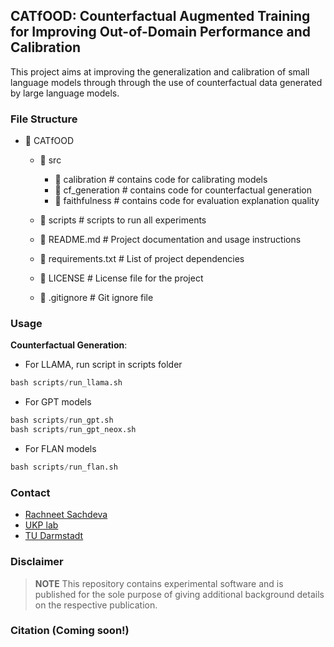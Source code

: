 ## CATfOOD: Counterfactual Augmented Training for Improving Out-of-Domain Performance and Calibration

This project aims at improving the generalization and calibration of small language models through through the 
use of counterfactual data generated by large language models.

### File Structure

- 📁 CATfOOD
  - 📁 src
    - 📁 calibration     # contains code for calibrating models
    - 📁 cf_generation   # contains code for counterfactual generation
    - 📁 faithfulness    # contains code for evaluation explanation quality 

  - 📁 scripts           # scripts to run all experiments
  - 📄 README.md         # Project documentation and usage instructions
  - 📄 requirements.txt  # List of project dependencies
  - 📄 LICENSE           # License file for the project
  - 📄 .gitignore        # Git ignore file


### Usage
**Counterfactual Generation**: 
- For LLAMA, run script in scripts folder
```python
bash scripts/run_llama.sh
```
- For GPT models
```python
bash scripts/run_gpt.sh
bash scripts/run_gpt_neox.sh
```
- For FLAN models
```python
bash scripts/run_flan.sh
```

### Contact 
- [Rachneet Sachdeva](https://github.com/Rachneet)
- [UKP lab](https://www.ukp.tu-darmstadt.de/)
- [TU Darmstadt](https://www.tu-darmstadt.de/)

### Disclaimer
>**NOTE**
> This repository contains experimental software and is published for the sole purpose of giving additional background details on the respective publication. 


### Citation (Coming soon!)